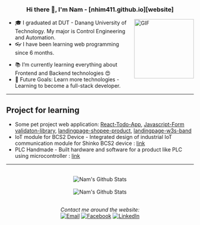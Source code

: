 <div align="center">

### Hi there 👋, I'm Nam - [nhim411.github.io][website]

</div>

<img align="right" alt="GIF" height="160px" height="160px" src="https://media.giphy.com/media/bcKmIWkUMCjVm/giphy.gif" />

- 🎓 I graduated at DUT - Danang University of Technology. My major is Control Engineering and Automation.
- 👓 I have been learning web programming since 6 months.
<!-- - 👨‍💻 I’m currently working on web development technologies like JavaScript, React, MERN Stack etc. -->
- 📚 I’m currently learning everything about Frontend and Backend technologies 😍
- 🎯 Future Goals: Learn more technologies - Learning to become a full-stack developer.
<!-- - ⚡ Fun facts: I love to play the game & code. -->

---

## Project for learning

- Some pet project web application: [React-Todo-App](https://www.example.com), [Javascript-Form validaton-library](https://github.com/nhim411/form-validation), [landingpage-shopee-product](https://www.example.com), [landingpage-w3s-band](https://github.com/nhim411/w3s-band-clone)
- IoT module for BCS2 Device - Integrated design of industrial IoT communication module for Shinko BCS2 device : [link](https://github.com/nhim411/IoT-module-for-BCS2)
- PLC Handmade - Built hardware and software for a product like PLC using microcontroller : [link](https://github.com/nhim411/scada-plc-handmade)

---

<div align="center">
</br>
<img align="center" src="https://github-readme-stats.vercel.app/api?username=nhim411&include_all_commits=true&count_private=true&show_icons=true&line_height=20&title_color=D93A7C&icon_color=F7D747&text_color=A9FEF7&bg_color=0,000000,141321" alt="Nam's Github Stats">
</br>
</br>

<img align="center" src="https://github-readme-stats.vercel.app/api/top-langs/?username=tuannguyen2504&theme=tokyonight" alt="Nam's Github Stats">

</br>
</br>

<i>Contact me around the website:</i><br>
<a href="mailto:lehoainam1998@gmail.com" target="_blank"><img src="https://img.shields.io/badge/Gmail-D14836?style=flat-square&logo=gmail&logoColor=white" alt="Email"></a>
<a href="https://facebook.com/lhnam411/" target="_blank"><img src="https://img.shields.io/badge/Facebook-%231877F2.svg?&style=flat-square&logo=facebook&logoColor=white" alt="Facebook"></a>
<a href="https://www.linkedin.com/in/nhim411/" target="_blank"><img src="https://img.shields.io/badge/LinkedIn-%230077B5.svg?&style=flat-square&logo=linkedin&logoColor=white" alt="LinkedIn"></a>
</div>
</br>
